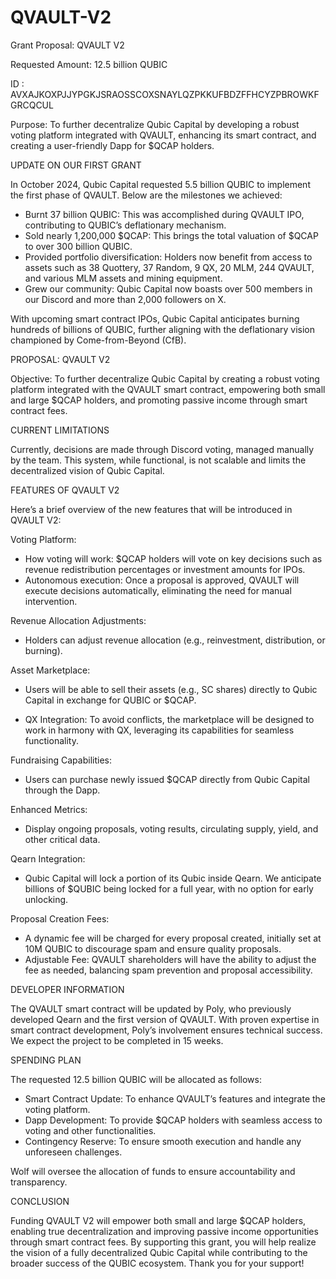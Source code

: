 # QVAULT-V2

Grant Proposal: QVAULT V2

Requested Amount: 12.5 billion QUBIC

ID : AVXAJKOXPJJYPGKJSRAOSSCOXSNAYLQZPKKUFBDZFFHCYZPBROWKFGRCQCUL

Purpose: To further decentralize Qubic Capital by developing a robust voting platform integrated with QVAULT, enhancing its smart contract, and creating a user-friendly Dapp for $QCAP holders.


UPDATE ON OUR FIRST GRANT

In October 2024, Qubic Capital requested 5.5 billion QUBIC to implement the first phase of QVAULT. Below are the milestones we achieved:

- Burnt 37 billion QUBIC: This was accomplished during QVAULT IPO, contributing to QUBIC’s deflationary mechanism.
- Sold nearly 1,200,000 $QCAP: This brings the total valuation of $QCAP to over 300 billion QUBIC.
- Provided portfolio diversification: Holders now benefit from access to assets such as 38 Quottery, 37 Random, 9 QX, 20 MLM, 244 QVAULT, and various MLM assets and mining equipment.
- Grew our community: Qubic Capital now boasts over 500 members in our Discord and more than 2,000 followers on X.

With upcoming smart contract IPOs, Qubic Capital anticipates burning hundreds of billions of QUBIC, further aligning with the deflationary vision championed by Come-from-Beyond (CfB).


PROPOSAL: QVAULT V2

Objective: To further decentralize Qubic Capital by creating a robust voting platform integrated with the QVAULT smart contract, empowering both small and large $QCAP holders, and promoting passive income through smart contract fees.


CURRENT LIMITATIONS

Currently, decisions are made through Discord voting, managed manually by the team. This system, while functional, is not scalable and limits the decentralized vision of Qubic Capital.


FEATURES OF QVAULT V2

Here’s a brief overview of the new features that will be introduced in QVAULT V2:

Voting Platform:
- How voting will work: $QCAP holders will vote on key decisions such as revenue redistribution percentages or investment amounts for IPOs.
- Autonomous execution: Once a proposal is approved, QVAULT will execute decisions automatically, eliminating the need for manual intervention.

Revenue Allocation Adjustments:
- Holders can adjust revenue allocation (e.g., reinvestment, distribution, or burning).

Asset Marketplace:
- Users will be able to sell their assets (e.g., SC shares) directly to Qubic Capital in exchange for QUBIC or $QCAP.

- QX Integration: To avoid conflicts, the marketplace will be designed to work in harmony with QX, leveraging its capabilities for seamless functionality.

Fundraising Capabilities:
- Users can purchase newly issued $QCAP directly from Qubic Capital through the Dapp.

Enhanced Metrics:
- Display ongoing proposals, voting results, circulating supply, yield, and other critical data.

Qearn Integration:
- Qubic Capital will lock a portion of its Qubic inside Qearn. We anticipate billions of $QUBIC being locked for a full year, with no option for early unlocking.

Proposal Creation Fees:
- A dynamic fee will be charged for every proposal created, initially set at 10M QUBIC to discourage spam and ensure quality proposals.
- Adjustable Fee: QVAULT shareholders will have the ability to adjust the fee as needed, balancing spam prevention and proposal accessibility.


DEVELOPER INFORMATION

The QVAULT smart contract will be updated by Poly, who previously developed Qearn and the first version of QVAULT. With proven expertise in smart contract development, Poly’s involvement ensures technical success. We expect the project to be completed in 15 weeks.


SPENDING PLAN

The requested 12.5 billion QUBIC will be allocated as follows:
- Smart Contract Update: To enhance QVAULT’s features and integrate the voting platform.
- Dapp Development: To provide $QCAP holders with seamless access to voting and other functionalities.
- Contingency Reserve: To ensure smooth execution and handle any unforeseen challenges.

Wolf will oversee the allocation of funds to ensure accountability and transparency.


CONCLUSION

Funding QVAULT V2 will empower both small and large $QCAP holders, enabling true decentralization and improving passive income opportunities through smart contract fees. By supporting this grant, you will help realize the vision of a fully decentralized Qubic Capital while contributing to the broader success of the QUBIC ecosystem.
Thank you for your support!
